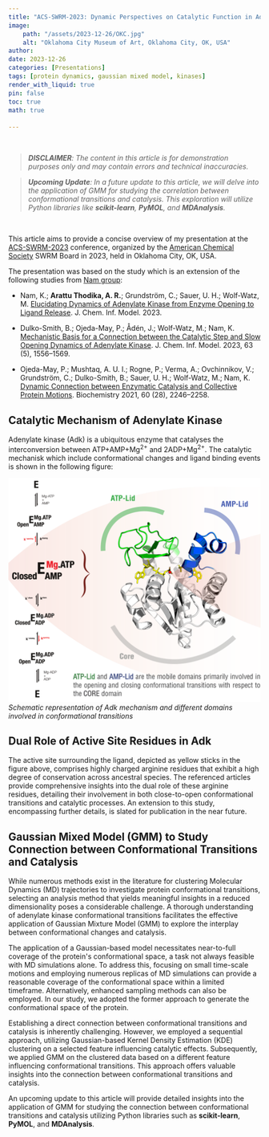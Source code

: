 ```yaml
---
title: "ACS-SWRM-2023: Dynamic Perspectives on Catalytic Function in Adenylate Kinase"
image:
    path: "/assets/2023-12-26/OKC.jpg"
    alt: "Oklahoma City Museum of Art, Oklahoma City, OK, USA"
author:
date: 2023-12-26  
categories: [Presentations]
tags: [protein dynamics, gaussian mixed model, kinases]
render_with_liquid: true
pin: false
toc: true
math: true

---
```

<br>

> ***DISCLAIMER**: The content in this article is for demonstration purposes only and may contain errors and technical inaccuracies.* 

> ***Upcoming Update**: In a future update to this article, we will delve into the application of GMM for studying the correlation between conformational transitions and catalysis. This exploration will utilize Python libraries like **scikit-learn**, **PyMOL**, and **MDAnalysis**.* 

<br>

This article aims to provide a concise overview of my presentation at the [ACS-SWRM-2023](https://swrm.org/) conference, organized by the [American Chemical Society](https://www.acs.org/content/acs/en.html) SWRM Board in 2023, held in Oklahoma City, OK, USA.

The presentation was based on the study which is an extension of the following studies from [Nam group](https://scholar.google.com/citations?user=fUPBlikAAAAJ&hl=en):

- Nam, K.; **Arattu Thodika, A. R.**; Grundström, C.; Sauer, U. H.; Wolf-Watz, M. [Elucidating Dynamics of Adenylate Kinase from Enzyme Opening to Ligand Release](https://doi.org/10.1021/acs.jcim.3c01618). J. Chem. Inf. Model. 2023.

- Dulko-Smith, B.; Ojeda-May, P.; Ådén, J.; Wolf-Watz, M.; Nam, K. [Mechanistic Basis for a Connection between the Catalytic Step and Slow Opening Dynamics of Adenylate Kinase](https://doi.org/10.1021/acs.jcim.2c01629). J. Chem. Inf. Model. 2023, 63 (5), 1556–1569.

- Ojeda-May, P.; Mushtaq, A. U. I.; Rogne, P.; Verma, A.; Ovchinnikov, V.; Grundström, C.; Dulko-Smith, B.; Sauer, U. H.; Wolf-Watz, M.; Nam, K. [Dynamic Connection between Enzymatic Catalysis and Collective Protein Motions](https://doi.org/10.1021/acs.biochem.1c00221). Biochemistry 2021, 60 (28), 2246–2258.


## Catalytic Mechanism of Adenylate Kinase 

Adenylate kinase (Adk) is a ubiquitous enzyme that catalyses the interconversion between ATP+AMP+Mg<sup>2+</sup> and 2ADP+Mg<sup>2+</sup>. The catalytic mechanisk which include conformational changes and ligand binding events is shown in the following figure:

![Adk catalytic mechanism](/assets/2023-12-26/adk-mechanism.png)
*Schematic representation of Adk mechanism and different domains involved in conformational transitions*

## Dual Role of Active Site Residues in Adk 

The active site surrounding the ligand, depicted as yellow sticks in the figure above, comprises highly charged arginine residues that exhibit a high degree of conservation across ancestral species. The referenced articles provide comprehensive insights into the dual role of these arginine residues, detailing their involvement in both close-to-open conformational transitions and catalytic processes. An extension to this study, encompassing further details, is slated for publication in the near future.

## Gaussian Mixed Model (GMM) to Study Connection between Conformational Transitions and Catalysis

While numerous methods exist in the literature for clustering Molecular Dynamics (MD) trajectories to investigate protein conformational transitions, selecting an analysis method that yields meaningful insights in a reduced dimensionality poses a considerable challenge. A thorough understanding of adenylate kinase conformational transitions facilitates the effective application of Gaussian Mixture Model (GMM) to explore the interplay between conformational changes and catalysis.

The application of a Gaussian-based model necessitates near-to-full coverage of the protein's conformational space, a task not always feasible with MD simulations alone. To address this, focusing on small time-scale motions and employing numerous replicas of MD simulations can provide a reasonable coverage of the conformational space within a limited timeframe. Alternatively, enhanced sampling methods can also be employed. In our study, we adopted the former approach to generate the conformational space of the protein.

Establishing a direct connection between conformational transitions and catalysis is inherently challenging. However, we employed a sequential approach, utilizing Gaussian-based Kernel Density Estimation (KDE) clustering on a selected feature influencing catalytic effects. Subsequently, we applied GMM on the clustered data based on a different feature influencing conformational transitions. This approach offers valuable insights into the connection between conformational transitions and catalysis.

An upcoming update to this article will provide detailed insights into the application of GMM for studying the connection between conformational transitions and catalysis utilizing Python libraries such as **scikit-learn**, **PyMOL**, and **MDAnalysis**.

<br>
<br>


